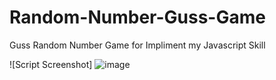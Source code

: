 # Random-Number-Guss-Game
Guss Random Number Game for Impliment my Javascript Skill


![Script Screenshot]
![image](https://github.com/user-attachments/assets/76b39327-1994-4f53-a2d5-23cd8d72d9dd)

